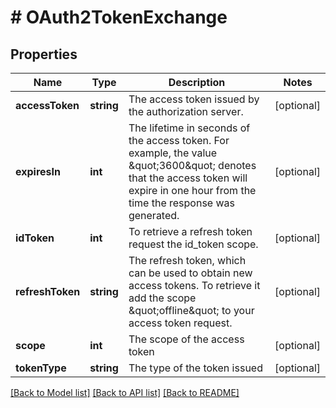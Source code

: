 # # OAuth2TokenExchange

## Properties

Name | Type | Description | Notes
------------ | ------------- | ------------- | -------------
**accessToken** | **string** | The access token issued by the authorization server. | [optional]
**expiresIn** | **int** | The lifetime in seconds of the access token. For example, the value \&quot;3600\&quot; denotes that the access token will expire in one hour from the time the response was generated. | [optional]
**idToken** | **int** | To retrieve a refresh token request the id_token scope. | [optional]
**refreshToken** | **string** | The refresh token, which can be used to obtain new access tokens. To retrieve it add the scope \&quot;offline\&quot; to your access token request. | [optional]
**scope** | **int** | The scope of the access token | [optional]
**tokenType** | **string** | The type of the token issued | [optional]

[[Back to Model list]](../../README.md#models) [[Back to API list]](../../README.md#endpoints) [[Back to README]](../../README.md)
